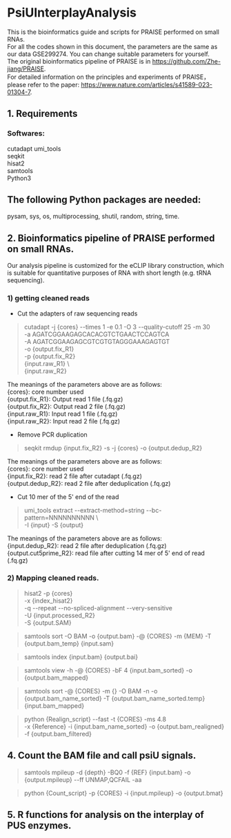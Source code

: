 # PsiUInterplayAnalysis

This is the bioinformatics guide and scripts for PRAISE performed on small RNAs.   
For all the codes shown in this document, the parameters are the same as our data GSE299274. You can change suitable parameters for yourself.  
The original bioinformatics pipeline of PRAISE is in https://github.com/Zhe-jiang/PRAISE.  
For detailed information on the principles and experiments of PRAISE， please refer to the paper: https://www.nature.com/articles/s41589-023-01304-7.

## 1. Requirements
### Softwares:
cutadapt
umi_tools  
seqkit  
hisat2  
samtools  
Python3  
## The following Python packages are needed:  
pysam, sys, os, multiprocessing, shutil, random, string, time.

## 2. Bioinformatics pipeline of PRAISE performed on small RNAs.
Our analysis pipeline is customized for the eCLIP library construction, which is suitable for quantitative purposes of RNA with short length (e.g. tRNA sequencing).

### 1) getting cleaned reads
- Cut the adapters of raw sequencing reads
> cutadapt -j {cores} --times 1 -e 0.1 -O 3 --quality-cutoff 25 -m 30 \
> -a AGATCGGAAGAGCACACGTCTGAACTCCAGTCA \
> -A AGATCGGAAGAGCGTCGTGTAGGGAAAGAGTGT \
> -o {output.fix_R1} \
> -p {output.fix_R2} \
> {input.raw_R1} \  
> {input.raw_R2}
  
The meanings of the parameters above are as follows:  
{cores}: core number used  
{output.fix_R1}: Output read 1 file (.fq.gz)  
{output.fix_R2}: Output read 2 file (.fq.gz)  
{input.raw_R1}: Input read 1 file (.fq.gz)  
{input.raw_R2}: Input read 2 file (.fq.gz)  

- Remove PCR duplication
> seqkit rmdup {input.fix_R2} -s -j {cores} -o {output.dedup_R2}  
  
The meanings of the parameters above are as follows:  
{cores}: core number used  
{input.fix_R2}: read 2 file after cutadapt (.fq.gz)  
{output.dedup_R2}:  read 2 file after deduplication (.fq.gz)  

- Cut 10 mer of the 5' end of the read
> umi_tools extract --extract-method=string --bc-pattern=NNNNNNNNNN \  
> -I {input} -S {output}
  
The meanings of the parameters above are as follows:  
{input.dedup_R2}: read 2 file after deduplication (.fq.gz)  
{output.cut5prime_R2}: read file after cutting 14 mer of 5' end of read (.fq.gz)  

### 2) Mapping cleaned reads.
>hisat2 -p {cores} \
>-x {index_hisat2} \
>-q --repeat --no-spliced-alignment --very-sensitive \
>-U {input.processed_R2} \
>-S {output.SAM}

>samtools sort -O BAM -o {output.bam} -@ {CORES} -m {MEM} -T {output.bam_temp} {input.sam}

>samtools index {input.bam} {output.bai}

>samtools view -h -@ {CORES} -bF 4 {input.bam_sorted} -o {output.bam_mapped}

>samtools sort -@ {CORES} -m {} -O BAM -n -o {output.bam_name_sorted} -T {output.bam_name_sorted.temp} {input.bam_mapped}

>python {Realign_script} --fast -t {CORES} -ms 4.8 \
>-x {Reference} -i {input.bam_name_sorted} -o {output.bam_realigned} -f {output.bam_filtered}

## 4. Count the BAM file and call psiU signals.

>samtools mpileup -d {depth} -BQ0 -f {REF} {input.bam} -o {output.mpileup} --ff UNMAP,QCFAIL -aa

>python {Count_script} -p {CORES} -i {input.mpileup} -o {output.bmat}

## 5. R functions for analysis on the interplay of PUS enzymes.







